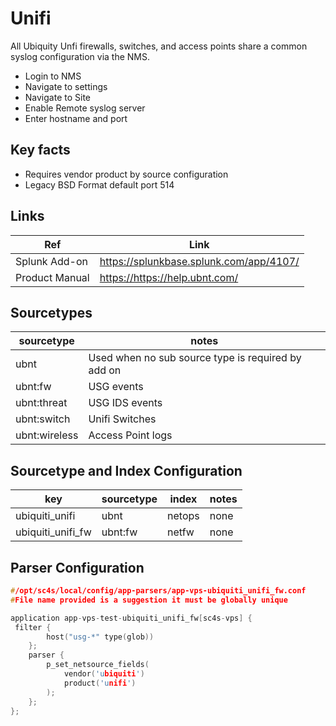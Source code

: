 # Unifi

All Ubiquity Unfi firewalls, switches, and access points share a common syslog configuration via the NMS.

* Login to NMS
* Navigate to settings
* Navigate to Site
* Enable Remote syslog server
* Enter hostname and port

## Key facts

* Requires vendor product by source configuration
* Legacy BSD Format default port 514

## Links

| Ref            | Link                                                                                                    |
|----------------|---------------------------------------------------------------------------------------------------------|
| Splunk Add-on  | <https://splunkbase.splunk.com/app/4107/>                                                                 |
| Product Manual | <https://https://help.ubnt.com/>    |

## Sourcetypes

| sourcetype     | notes                                                                                                   |
|----------------|---------------------------------------------------------------------------------------------------------|
| ubnt  | Used when no sub source type is required by add on |
| ubnt:fw  | USG events |
| ubnt:threat | USG IDS events    |
| ubnt:switch  | Unifi Switches |
| ubnt:wireless  | Access Point logs |

## Sourcetype and Index Configuration

| key            | sourcetype     | index          | notes          |
|----------------|----------------|----------------|----------------|
| ubiquiti_unifi      | ubnt     | netops          | none          |
| ubiquiti_unifi_fw      | ubnt:fw       | netfw          | none          |

## Parser Configuration

```c
#/opt/sc4s/local/config/app-parsers/app-vps-ubiquiti_unifi_fw.conf
#File name provided is a suggestion it must be globally unique

application app-vps-test-ubiquiti_unifi_fw[sc4s-vps] {
 filter { 
        host("usg-*" type(glob))
    }; 
    parser { 
        p_set_netsource_fields(
            vendor('ubiquiti')
            product('unifi')
        ); 
    };   
};

```
